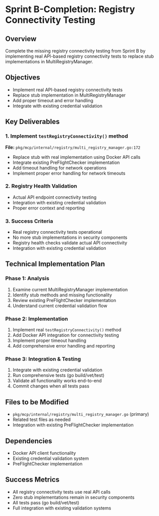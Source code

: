# Sprint B-Completion: Registry Connectivity Testing

## Overview
Complete the missing registry connectivity testing from Sprint B by implementing real API-based registry connectivity tests to replace stub implementations in MultiRegistryManager.

## Objectives
- Implement real API-based registry connectivity tests
- Replace stub implementation in MultiRegistryManager
- Add proper timeout and error handling
- Integrate with existing credential validation

## Key Deliverables

### 1. Implement `testRegistryConnectivity()` method
**File:** `pkg/mcp/internal/registry/multi_registry_manager.go:172`
- Replace stub with real implementation using Docker API calls
- Integrate existing PreFlightChecker implementation
- Add timeout handling for network operations
- Implement proper error handling for network timeouts

### 2. Registry Health Validation
- Actual API endpoint connectivity testing
- Integration with existing credential validation
- Proper error context and reporting

### 3. Success Criteria
- Real registry connectivity tests operational
- No more stub implementations in security components
- Registry health checks validate actual API connectivity
- Integration with existing credential validation

## Technical Implementation Plan

### Phase 1: Analysis
1. Examine current MultiRegistryManager implementation
2. Identify stub methods and missing functionality
3. Review existing PreFlightChecker implementation
4. Understand current credential validation flow

### Phase 2: Implementation
1. Implement real `testRegistryConnectivity()` method
2. Add Docker API integration for connectivity testing
3. Implement proper timeout handling
4. Add comprehensive error handling and reporting

### Phase 3: Integration & Testing
1. Integrate with existing credential validation
2. Run comprehensive tests (go build/vet/test)
3. Validate all functionality works end-to-end
4. Commit changes when all tests pass

## Files to be Modified
- `pkg/mcp/internal/registry/multi_registry_manager.go` (primary)
- Related test files as needed
- Integration with existing PreFlightChecker implementation

## Dependencies
- Docker API client functionality
- Existing credential validation system
- PreFlightChecker implementation

## Success Metrics
- All registry connectivity tests use real API calls
- Zero stub implementations remain in security components
- All tests pass (go build/vet/test)
- Full integration with existing validation systems
